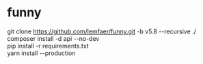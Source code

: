 # funny
git clone https://github.com/lemfaer/funny.git -b v5.8 --recursive ./  
composer install -d api --no-dev  
pip install -r requirements.txt  
yarn install --production  
